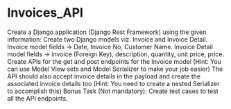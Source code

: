 # Invoices_API
Create a Django application (Django Rest Framework) using the given information: Create two Django models viz. Invoice and Invoice Detail. Invoice model fields -> Date, Invoice No, Customer Name. Invoice Detail model fields -> invoice (Foreign Key), description, quantity, unit price, price. Create APIs for the get and post endpoints for the Invoice model (Hint: You can use Model View sets and Model Serializer to make your job easier) The API should also accept invoice details in the payload and create the associated invoice details too (Hint: You need to create a nested Serializer to accomplish this) Bonus Task (Not mandatory): Create test cases to test all the API endpoints.
